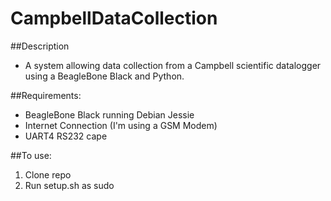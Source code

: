 # CampbellDataCollection
##Description
- A system allowing data collection from a Campbell scientific datalogger using
  a BeagleBone Black and Python.

##Requirements:
- BeagleBone Black running Debian Jessie
- Internet Connection (I'm using a GSM Modem)
- UART4 RS232 cape

##To use:
1. Clone repo
2. Run setup.sh as sudo
